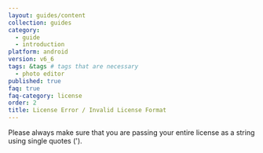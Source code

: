 ```yaml
---
layout: guides/content
collection: guides
category:
  - guide
  - introduction
platform: android
version: v6_6
tags: &tags # tags that are necessary
  - photo editor
published: true
faq: true
faq-category: license
order: 2
title: License Error / Invalid License Format
---
```


Please always make sure that you are passing your entire license as a string using single quotes (').